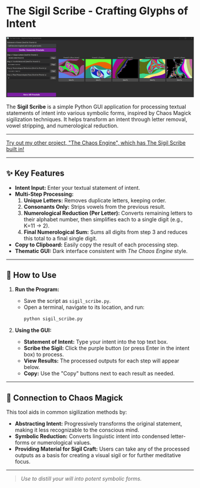 # The Sigil Scribe - Crafting Glyphs of Intent

![Example GUI](ex.png)

The **Sigil Scribe** is a simple Python GUI application for processing textual statements of intent into various symbolic forms, inspired by Chaos Magick sigilization techniques. It helps transform an intent through letter removal, vowel stripping, and numerological reduction.

---

[Try out my other project, "The Chaos Engine", which has The Sigil Scribe built in!](https://github.com/Clebmb/TheChaosEngine)

---

## ✨ Key Features

* **Intent Input:** Enter your textual statement of intent.
* **Multi-Step Processing:**
  1. **Unique Letters:** Removes duplicate letters, keeping order.  
  2. **Consonants Only:** Strips vowels from the previous result.  
  3. **Numerological Reduction (Per Letter):** Converts remaining letters to their alphabet number, then simplifies each to a single digit (e.g., K=11 → 2).  
  4. **Final Numerological Sum:** Sums all digits from step 3 and reduces this total to a final single digit.  
* **Copy to Clipboard:** Easily copy the result of each processing step.  
* **Thematic GUI:** Dark interface consistent with *The Chaos Engine* style.  

---

## 🚀 How to Use

1. **Run the Program:**
   * Save the script as `sigil_scribe.py`.
   * Open a terminal, navigate to its location, and run:  
     ```bash
     python sigil_scribe.py
     ```

2. **Using the GUI:**
   * **Statement of Intent:** Type your intent into the top text box.  
   * **Scribe the Sigil:** Click the purple button (or press Enter in the intent box) to process.  
   * **View Results:** The processed outputs for each step will appear below.  
   * **Copy:** Use the "Copy" buttons next to each result as needed.  

---

## 🔮 Connection to Chaos Magick

This tool aids in common sigilization methods by:

* **Abstracting Intent:** Progressively transforms the original statement, making it less recognizable to the conscious mind.  
* **Symbolic Reduction:** Converts linguistic intent into condensed letter-forms or numerological values.  
* **Providing Material for Sigil Craft:** Users can take any of the processed outputs as a basis for creating a visual sigil or for further meditative focus.  

---

> *Use to distill your will into potent symbolic forms.*
